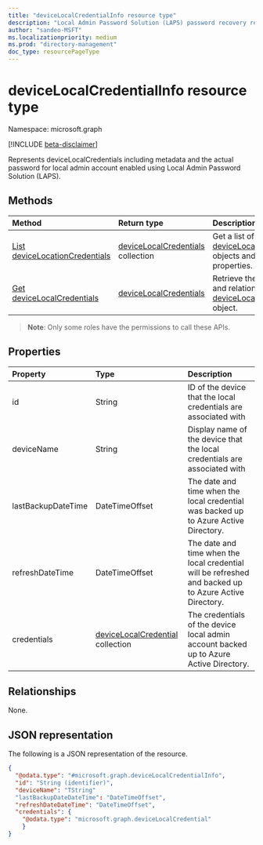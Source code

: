 ```yaml
---
title: "deviceLocalCredentialInfo resource type"
description: "Local Admin Password Solution (LAPS) password recovery resource"
author: "sandeo-MSFT"
ms.localizationpriority: medium
ms.prod: "directory-management"
doc_type: resourcePageType
---
```


# deviceLocalCredentialInfo resource type

Namespace: microsoft.graph

[!INCLUDE [beta-disclaimer](../../includes/beta-disclaimer.md)]

Represents deviceLocalCredentials including metadata and the actual password for local admin account enabled using Local Admin Password Solution (LAPS).

## Methods
|Method|Return type|Description|
|:---|:---|:---|
|[List deviceLocationCredentials](../api/laps-devicelocalcredentails-list.md)|[deviceLocalCredentials](../resources/devicelocalcedentials.md) collection|Get a list of the [deviceLocalCredentials](../resources/devicelocalcredentials.md) objects and their properties.|
|[Get deviceLocalCredentials](../api/laps-devicelocalcredentails-get.md)|[deviceLocalCredentials](../resources/devicelocalcedentials.md)|Retrieve the properties and relationships of a [deviceLocalCredentials](../resources/devicelocalcredentials.md) object.|

> **Note**: Only some roles have the permissions to call these APIs.

## Properties
|Property|Type|Description|
|:---|:---|:---|
|id|String| ID of the device that the local credentials are associated with|
|deviceName|String|Display name of the device that the local credentials are associated with|
|lastBackupDateTime|DateTimeOffset|The date and time when the local credential was backed up to Azure Active Directory.|
|refreshDateTime|DateTimeOffset|The date and time when the local credential will be refreshed and backed up to Azure Active Directory.|
|credentials|[deviceLocalCredential](../resources/devicelocalcredential.md) collection|The credentials of the device local admin account backed up to Azure Active Directory.|


## Relationships
None.

## JSON representation
The following is a JSON representation of the resource.
<!-- {
  "blockType": "resource",
  "keyProperty": "id",
  "@odata.type": "microsoft.graph.deviceLocalCredentialInfo",
  "baseType": "microsoft.graph.entity",
  "openType": false
}
-->
``` json
{
  "@odata.type": "#microsoft.graph.deviceLocalCredentialInfo",
  "id": "String (identifier)",
  "deviceName": "TString"
  "lastBackupDateDateTime": "DateTimeOffset",
  "refreshDateDateTime": "DateTimeOffset",
  "credentials": {
    "@odata.type": "microsoft.graph.deviceLocalCredential"
    }
}
```

